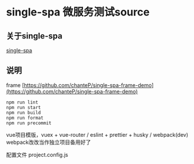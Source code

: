 # single-spa 微服务测试source

## 关于single-spa
[single-spa](https://single-spa.js.org/)

## 说明

frame [https://github.com/chanteP/single-spa-frame-demo](https://github.com/chanteP/single-spa-frame-demo)

```
npm run lint
npm run start
npm run build
npm run format
npm run precommit
```

vue项目模版，vuex + vue-router / eslint + prettier + husky / webpack(dev)
webpack改改当作独立项目备用好了

配置文件
project.config.js


